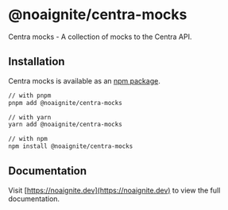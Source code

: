 # @noaignite/centra-mocks

Centra mocks - A collection of mocks to the Centra API.

## Installation

Centra mocks is available as an [npm package](https://www.npmjs.com/package/@noaignite/centra-mocks).

```sh
// with pnpm
pnpm add @noaignite/centra-mocks

// with yarn
yarn add @noaignite/centra-mocks

// with npm
npm install @noaignite/centra-mocks
```

## Documentation

Visit [https://noaignite.dev](https://noaignite.dev) to view the full documentation.
